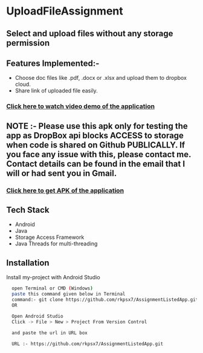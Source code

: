# UploadFileAssignment

## Select and upload files without any storage permission

## Features Implemented:-
- Choose doc files like .pdf, .docx or .xlsx and upload them to dropbox cloud.
- Share link of uploaded file easily.

### [Click here to watch video demo of the application](https://drive.google.com/file/d/1YMzVuLNduZLWkWDxqWzuuzod26EYq6V8/view?usp=sharing)

## **NOTE** :- Please use this apk only for testing the app as DropBox api blocks ACCESS to storage when code is shared on Github PUBLICALLY. If you face any issue with this, please contact me. Contact details can be found in the email that I will or had sent you in Gmail.
### [Click here to get APK of the application](https://drive.google.com/file/d/14PM3OprkmpMTf_EwWzuXwRTg7ATTYEem/view?usp=sharing)

## Tech Stack
- Android
- Java
- Storage Access Framework
- Java Threads for multi-threading



## Installation

Install my-project with Android Studio

```bash
  open Terminal or CMD (Windows)
  paste this command given below in Terminal
  command:- git clone https://github.com/rkpsx7/AssignmentListedApp.git
  OR

  Open Android Studio
  Click -> File > New > Project From Version Control
 
  and paste the url in URL box

  URL :- https://github.com/rkpsx7/AssignmentListedApp.git
```
